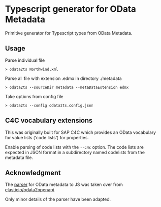 # Typescript generator for OData Metadata

Primitive generator for Typescript types from OData Metadata.

## Usage

Parse individual file
```
> odata2ts Northwind.xml
```
Parse all file with extension .edmx in directory ./metadata
```
> odata2ts --sourceDir metadata --metaDataExtension edmx
```
Take options from config file
```
> odata2ts --config odata2ts.config.json
```

## C4C vocabulary extensions

This was originally built for SAP C4C which provides an OData vocabulary for value lists ('code lists') for properties. 

Enable parsing of code lists with the ```--c4c``` option. The code lists are expected in JSON format in a subdirectory named codelists from the metadata file.

## Acknowledgment

The  [parser](src/lib/parser/) for OData metadata to JS was taken over from [elasticio/odata2openapi](https://github.com/elasticio/odata2openapi).

Only minor details of the parser have been adapted. 

